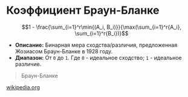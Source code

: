 # Коэффициент Браун-Бланке

$$1 - \frac{\sum_{i=1}^r\min{(A_i, B_i)}}{\max(\sum_{i=1}^r{A_i}, \sum_{i=1}^r{B_i})}$$

* **Описание:** Бинарная мера сходства/различия, предложенная Жозиасом Браун-Бланке в 1928 году.
* **Диапазон:** От `0` до `1`. Где `0` - идеальное сходство; `1` - идеальное различие.

> Браун-Бланке

[wikipedia.org](https://ru.wikipedia.org/wiki/%D0%9A%D0%BE%D1%8D%D1%84%D1%84%D0%B8%D1%86%D0%B8%D0%B5%D0%BD%D1%82_%D0%91%D1%80%D0%B0%D1%83%D0%BD-%D0%91%D0%BB%D0%B0%D0%BD%D0%BA%D0%B5)
